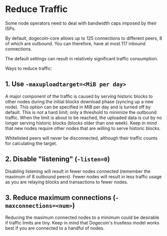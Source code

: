 # Reduce Traffic

Some node operators need to deal with bandwidth caps imposed by their ISPs.

By default, dogecoin-core allows up to 125 connections to different peers, 8 of which are outbound. You can therefore, have at most 117 inbound connections.

The default settings can result in relatively significant traffic consumption.

Ways to reduce traffic:

## 1. Use `-maxuploadtarget=<MiB per day>`

A major component of the traffic is caused by serving historic blocks to other nodes during the initial blocks download phase \(syncing up a new node\). This option can be specified in MiB per day and is turned off by default. This is _not_ a hard limit; only a threshold to minimize the outbound traffic. When the limit is about to be reached, the uploaded data is cut by no longer serving historic blocks \(blocks older than one week\). Keep in mind that new nodes require other nodes that are willing to serve historic blocks.

Whitelisted peers will never be disconnected, although their traffic counts for calculating the target.

## 2. Disable "listening" \(`-listen=0`\)

Disabling listening will result in fewer nodes connected \(remember the maximum of 8 outbound peers\). Fewer nodes will result in less traffic usage as you are relaying blocks and transactions to fewer nodes.

## 3. Reduce maximum connections \(`-maxconnections=<num>`\)

Reducing the maximum connected nodes to a minimum could be desirable if traffic limits are tiny. Keep in mind that Dogecoin's trustless model works best if you are connected to a handful of nodes.

